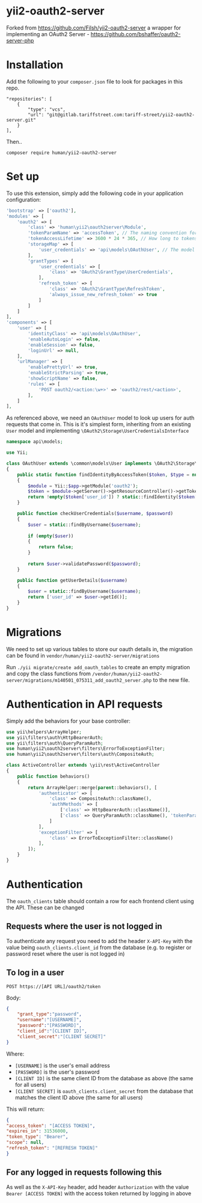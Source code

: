 yii2-oauth2-server
==================

Forked from https://github.com/Filsh/yii2-oauth2-server a wrapper for implementing an OAuth2 Server - https://github.com/bshaffer/oauth2-server-php

# Installation

Add the following to your `composer.json` file to look for packages in this repo. 

```
"repositories": [
    {
        "type": "vcs",
        "url": "git@gitlab.tariffstreet.com:tariff-street/yii2-oauth2-server.git"
    }
],
```

Then..

`composer require human/yii2-oauth2-server`

# Set up

To use this extension,  simply add the following code in your application configuration:

```php
'bootstrap' => ['oauth2'],
'modules' => [
    'oauth2' => [
        'class' => 'human\yii2\oauth2server\Module',
        'tokenParamName' => 'accessToken', // The naming convention for token name
        'tokenAccessLifetime' => 3600 * 24 * 365, // How long to tokens last for?
        'storageMap' => [
            'user_credentials' => 'api\models\OAuthUser', // The model used to lookup username / password
        ],
        'grantTypes' => [
            'user_credentials' => [
                'class' => 'OAuth2\GrantType\UserCredentials',
            ],
            'refresh_token' => [
                'class' => 'OAuth2\GrantType\RefreshToken',
                'always_issue_new_refresh_token' => true
            ]
        ]
    ]
],
'components' => [
    'user' => [
        'identityClass' => 'api\models\OAuthUser',
        'enableAutoLogin' => false,
        'enableSession' => false,
        'loginUrl' => null,
    ],
    'urlManager' => [
        'enablePrettyUrl' => true,
        'enableStrictParsing' => true,
        'showScriptName' => false,
        'rules' => [
            'POST oauth2/<action:\w+>' => 'oauth2/rest/<action>',
        ],
    ]
],
```

As referenced above, we need an `OAuthUser` model to look up users for auth requests that come in. This is it's simplest form, inheriting from an existing `User` model and implementing `\OAuth2\Storage\UserCredentialsInterface`

```php
namespace api\models;

use Yii;

class OAuthUser extends \common\models\User implements \OAuth2\Storage\UserCredentialsInterface
{
    public static function findIdentityByAccessToken($token, $type = null)
    {
        $module = Yii::$app->getModule('oauth2');
        $token = $module->getServer()->getResourceController()->getToken();
        return !empty($token['user_id']) ? static::findIdentity($token['user_id']) : null;
    }

    public function checkUserCredentials($username, $password)
    {
        $user = static::findByUsername($username);
        
        if (empty($user))
        {
            return false;
        }
        
        return $user->validatePassword($password);
    }

    public function getUserDetails($username)
    {
        $user = static::findByUsername($username);
        return ['user_id' => $user->getId()];
    }
}
```

# Migrations

We need to set up various tables to store our oauth details in, the migration can be found in `vendor/human/yii2-oauth2-server/migrations`

Run `./yii migrate/create add_oauth_tables` to create an empty migration and copy the class functions from `/vendor/human/yii2-oauth2-server/migrations/m140501_075311_add_oauth2_server.php` to the new file. 


# Authentication in API requests

Simply add the behaviors for your base controller:

```php
use yii\helpers\ArrayHelper;
use yii\filters\auth\HttpBearerAuth;
use yii\filters\auth\QueryParamAuth;
use human\yii2\oauth2server\filters\ErrorToExceptionFilter;
use human\yii2\oauth2server\filters\auth\CompositeAuth;

class ActiveController extends \yii\rest\ActiveController
{
    public function behaviors()
    {
        return ArrayHelper::merge(parent::behaviors(), [
            'authenticator' => [
                'class' => CompositeAuth::className(),
                'authMethods' => [
                    ['class' => HttpBearerAuth::className()],
                    ['class' => QueryParamAuth::className(), 'tokenParam' => 'accessToken'],
                ]
            ],
            'exceptionFilter' => [
                'class' => ErrorToExceptionFilter::className()
            ],
        ]);
    }
}
```

# Authentication

The `oauth_clients` table should contain a row for each frontend client using the API. These can be changed

## Requests where the user is not logged in

To authenticate any request you need to add the header `X-API-Key` with the value being `oauth_clients.client_id` from the database (e.g. to register or password reset where the user is not logged in)

## To log in a user

`POST https://[API URL]/oauth2/token`

Body:
```json
{
    "grant_type":"password",
    "username":"[USERNAME]",
    "password":"[PASSWORD]",
    "client_id":"[CLIENT ID]",
    "client_secret":"[CLIENT SECRET]"
}
```

Where:
* `[USERNAME]` is the user's email address
* `[PASSWORD]` is the user's password
* `[CLIENT ID]` is the same client ID from the database as above (the same for all users)
* `[CLIENT SECRET]` is `oauth_clients.client_secret` from the database that matches the client ID above (the same for all users)

This will return:

```json
{
"access_token": "[ACCESS TOKEN]",
"expires_in": 31536000,
"token_type": "Bearer",
"scope": null,
"refresh_token": "[REFRESH TOKEN]"
}
```

## For any logged in requests following this

As well as the `X-API-Key` header, add header `Authorization` with the value `Bearer [ACCESS TOKEN]` with the access token returned by logging in above